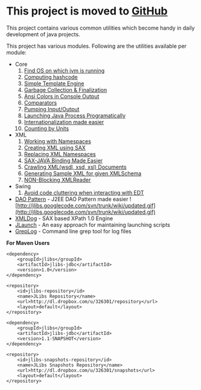 # This project is moved to [GitHub](https://github.com/santhosh-tekuri/jlibs) #

This project contains various common utilities which become handy in daily development of java projects.

This project has various modules. Following are the utilities available per module:

  * Core
    1. [Find OS on which jvm is running](OSInformation.md)
    1. [Computing hashcode](hashCode.md)
    1. [Simple Template Engine](TemplateMatcher.md)
    1. [Garbage Collection & Finalization](GarbageCollection.md)
    1. [Ansi Colors in Console Output](AnsiColoring.md)
    1. [Comparators](Comparators.md)
    1. [Pumping Input/Output](PumpingIO.md)
    1. [Launching Java Process Programatically](JavaProcessBuilder.md)
    1. [Internationalization made easier](Internationalization.md)
    1. [Counting by Units](Counting.md)
  * XML
    1. [Working with Namespaces](Namespaces.md)
    1. [Creating XML using SAX](XMLDocument.md)
    1. [Replacing XML Namespaces](NamespaceReplacer.md)
    1. [SAX-JAVA Binding Made Easier](SAX2JavaBinding.md)
    1. [Crawling XML(wsdl, xsd, xsl) Documents](XMLCrawler.md)
    1. [Generating Sample XML for given XMLSchema](XSInstance.md)
    1. [NON-Blocking XMLReader](AsyncXMLReader.md)
  * Swing
    1. [Avoid code cluttering when interacting with EDT](EventDispatchThread.md)
  * [DAO Pattern](DAOPattern.md) - J2EE DAO Pattern made easier ![http://jlibs.googlecode.com/svn/trunk/wiki/updated.gif](http://jlibs.googlecode.com/svn/trunk/wiki/updated.gif)
  * [XMLDog](XMLDog.md) - SAX based XPath 1.0 Engine
  * [JLaunch](JLaunch.md) - An easy approach for maintaining launching scripts
  * [GrepLog](GrepLog.md) - Command line grep tool for log files

**For Maven Users**
```
<dependency>
    <groupId>jlibs</groupId>
    <artifactId>jlibs-jdbc</artifactId>
    <version>1.0</version>
</dependency> 

<repository>
    <id>jlibs-repository</id>
    <name>JLibs Repository</name>
    <url>http://dl.dropbox.com/u/326301/repository</url>
    <layout>default</layout>
</repository>
```

```
<dependency>
    <groupId>jlibs</groupId>
    <artifactId>jlibs-jdbc</artifactId>
    <version>1.1-SNAPSHOT</version>
</dependency> 

<repository>
    <id>jlibs-snapshots-repository</id>
    <name>JLibs Snapshots Repository</name>
    <url>http://dl.dropbox.com/u/326301/snapshots</url>
    <layout>default</layout>
</repository>
```